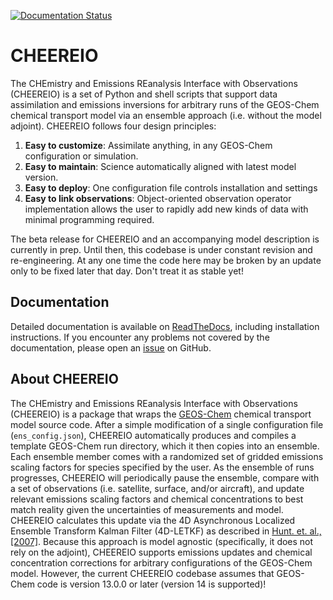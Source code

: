 [![Documentation Status](https://readthedocs.org/projects/cheereio/badge/?version=latest)](https://cheereio.readthedocs.io/en/latest/?badge=latest)

# CHEEREIO

The CHEmistry and Emissions REanalysis Interface with Observations (CHEEREIO) is a set of Python and shell scripts that support data assimilation and emissions inversions for arbitrary runs of the GEOS-Chem chemical transport model via an ensemble approach (i.e. without the model adjoint). CHEEREIO follows four design principles:

1. **Easy to customize**: Assimilate anything, in any GEOS-Chem configuration or simulation.
2. **Easy to maintain**: Science automatically aligned with latest model version.
3. **Easy to deploy**: One configuration file controls installation and settings
4. **Easy to link observations**: Object-oriented observation operator implementation allows the user to rapidly add new kinds of data with minimal programming required.

The beta release for CHEEREIO and an accompanying model description is currently in prep. Until then, this codebase is under constant revision and re-engineering. At any one time the code here may be broken by an update only to be fixed later that day. Don't treat it as stable yet!

## Documentation
Detailed documentation is available on [ReadTheDocs](https://cheereio.readthedocs.io), including installation instructions. If you encounter any problems not covered by the documentation, please open an [issue](https://github.com/drewpendergrass/CHEEREIO/issues) on GitHub.

## About CHEEREIO
The CHEmistry and Emissions REanalysis Interface with Observations (CHEEREIO) is a package that wraps the [GEOS-Chem](https://github.com/geoschem) chemical transport model source code. After a simple modification of a single configuration file (`ens_config.json`), CHEEREIO automatically produces and compiles a template GEOS-Chem run directory, which it then copies into an ensemble. Each ensemble member comes with a randomized set of gridded emissions scaling factors for species specified by the user. As the ensemble of runs progresses, CHEEREIO will periodically pause the ensemble, compare with a set of observations (i.e. satellite, surface, and/or aircraft), and update relevant emissions scaling factors and chemical concentrations to best match reality given the uncertainties of measurements and model. CHEEREIO calculates this update via the 4D Asynchronous Localized Ensemble Transform Kalman Filter (4D-LETKF) as described in [Hunt. et. al., \[2007\]](https://doi.org/10.1016/j.physd.2006.11.008). Because this approach is model agnostic (specifically, it does not rely on the adjoint), CHEEREIO supports emissions updates and chemical concentration corrections for arbitrary configurations of the GEOS-Chem model. However, the current CHEEREIO codebase assumes that GEOS-Chem code is version 13.0.0 or later (version 14 is supported)!

